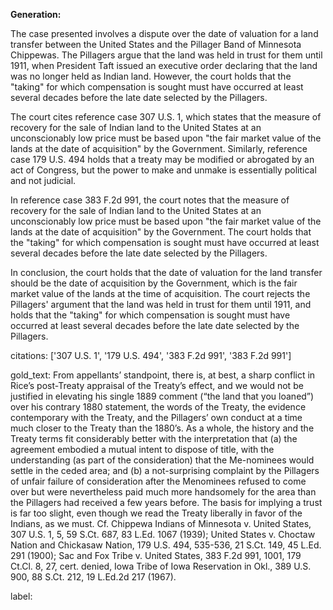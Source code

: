 **Generation:**


The case presented involves a dispute over the date of valuation for a land transfer between the United States and the Pillager Band of Minnesota Chippewas. The Pillagers argue that the land was held in trust for them until 1911, when President Taft issued an executive order declaring that the land was no longer held as Indian land. However, the court holds that the "taking" for which compensation is sought must have occurred at least several decades before the late date selected by the Pillagers.

The court cites reference case 307 U.S. 1, which states that the measure of recovery for the sale of Indian land to the United States at an unconscionably low price must be based upon "the fair market value of the lands at the date of acquisition" by the Government. Similarly, reference case 179 U.S. 494 holds that a treaty may be modified or abrogated by an act of Congress, but the power to make and unmake is essentially political and not judicial.

In reference case 383 F.2d 991, the court notes that the measure of recovery for the sale of Indian land to the United States at an unconscionably low price must be based upon "the fair market value of the lands at the date of acquisition" by the Government. The court holds that the "taking" for which compensation is sought must have occurred at least several decades before the late date selected by the Pillagers.

In conclusion, the court holds that the date of valuation for the land transfer should be the date of acquisition by the Government, which is the fair market value of the lands at the time of acquisition. The court rejects the Pillagers' argument that the land was held in trust for them until 1911, and holds that the "taking" for which compensation is sought must have occurred at least several decades before the late date selected by the Pillagers.

citations: ['307 U.S. 1', '179 U.S. 494', '383 F.2d 991', '383 F.2d 991']

gold_text: From appellants’ standpoint, there is, at best, a sharp conflict in Rice’s post-Treaty appraisal of the Treaty’s effect, and we would not be justified in elevating his single 1889 comment (“the land that you loaned”) over his contrary 1880 statement, the words of the Treaty, the evidence contemporary with the Treaty, and the Pillagers’ own conduct at a time much closer to the Treaty than the 1880’s. As a whole, the history and the Treaty terms fit considerably better with the interpretation that (a) the agreement embodied a mutual intent to dispose of title, with the understanding (as part of the consideration) that the Me-nominees would settle in the ceded area; and (b) a not-surprising complaint by the Pillagers of unfair failure of consideration after the Menominees refused to come over but were nevertheless paid much more handsomely for the area than the Pillagers had received a few years before. The basis for implying a trust is far too slight, even though we read the Treaty liberally in favor of the Indians, as we must. Cf. Chippewa Indians of Minnesota v. United States, 307 U.S. 1, 5, 59 S.Ct. 687, 83 L.Ed. 1067 (1939); United States v. Choctaw Nation and Chickasaw Nation, 179 U.S. 494, 535-536, 21 S.Ct. 149, 45 L.Ed. 291 (1900); Sac and Fox Tribe v. United States, 383 F.2d 991, 1001, 179 Ct.Cl. 8, 27, cert. denied, Iowa Tribe of Iowa Reservation in Okl., 389 U.S. 900, 88 S.Ct. 212, 19 L.Ed.2d 217 (1967).

label: 